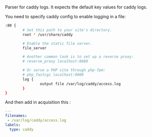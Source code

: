Parser for caddy logs.
It expects the default key values for caddy logs.

You need to specify caddy config to enable logging in a file:

```bash
:80 {
        # Set this path to your site's directory.
        root * /usr/share/caddy

        # Enable the static file server.
        file_server

        # Another common task is to set up a reverse proxy:
        # reverse_proxy localhost:8080

        # Or serve a PHP site through php-fpm:
        # php_fastcgi localhost:9000
        log {
                output file /var/log/caddy/access.log
        }
}

```

And then add in acquisition this :

```yaml
---
filenames:
 - /var/log/caddy/access.log
labels:
  type: caddy
```